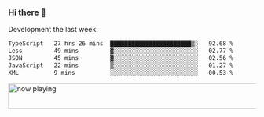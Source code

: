 ### Hi there 👋

Development the last week:
<!--START_SECTION:waka-->

```txt
TypeScript   27 hrs 26 mins  ███████████████████████▒░   92.68 %
Less         49 mins         ▓░░░░░░░░░░░░░░░░░░░░░░░░   02.77 %
JSON         45 mins         ▓░░░░░░░░░░░░░░░░░░░░░░░░   02.56 %
JavaScript   22 mins         ▒░░░░░░░░░░░░░░░░░░░░░░░░   01.27 %
XML          9 mins          ░░░░░░░░░░░░░░░░░░░░░░░░░   00.53 %
```

<!--END_SECTION:waka-->

<!--
**JASONPANGGO/jasonpanggo** is a ✨ _special_ ✨ repository because its `README.md` (this file) appears on your GitHub profile.

Here are some ideas to get you started:

- 🔭 I’m currently working on ...
- 🌱 I’m currently learning ...
- 👯 I’m looking to collaborate on ...
- 🤔 I’m looking for help with ...
- 💬 Ask me about ...
- 📫 How to reach me: ...
- 😄 Pronouns: ...
- ⚡ Fun fact: ...
-->

<a href="https://volt.fm/user/q8yd9e79csfr57rt" target="_blank"><img src="https://spotify-badge-egoist.vercel.app/api/now-playing" width="540" height="52" alt="now playing"></a>
